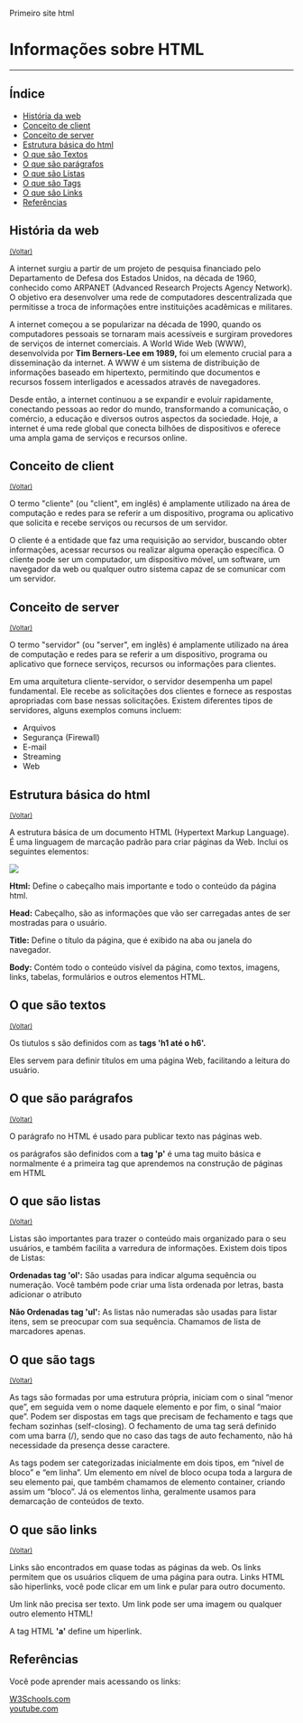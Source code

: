 Primeiro site html

<!DOCTYPE html>
<html lang="en">
<head>
    <meta charset="UTF-8">
    <meta name="viewport" content="width=device-width, initial-scale=1.0">
</head>
<body>
    <h1 id="inicio">Informações sobre HTML</h1>
    <hr/>
    <h2>Índice</h2>
    <ul>
        <li><a href="#História">História da web</a></li>
        <li><a href="#client">Conceito de client</a></li>
        <li><a href="#server">Conceito de server</a></li>
        <li><a href="#Estrutura">Estrutura básica do html<a></li>
        <li><a href="#Textos">O que são Textos</a></li>
        <li><a href="#parágrafos">O que são parágrafos</a></li>
        <li><a href="#listas">O que são Listas</a></li>
        <li><a href="#tags">O que são Tags</a></li>
        <li><a href="#links">O que são Links</a></li>
        <li><a href="#referências">Referências</a></li>
    </ul>
    <h2 id="História"> História da web</h2>
    <small><a href="#inicio">(Voltar)</a></small>
    <p>A internet surgiu a partir de um projeto de pesquisa financiado pelo Departamento de Defesa dos Estados Unidos, na década de 1960, conhecido como ARPANET (Advanced Research Projects Agency Network). O objetivo era desenvolver uma rede de computadores descentralizada que permitisse a troca de informações entre instituições acadêmicas e militares.</p>
    <p>A internet começou a se popularizar na década de 1990, quando os computadores pessoais se tornaram mais acessíveis e surgiram provedores de serviços de internet comerciais. A World Wide Web (WWW), desenvolvida por <b>Tim Berners-Lee em 1989,</b> foi um elemento crucial para a disseminação da internet. A WWW é um sistema de distribuição de informações baseado em hipertexto, permitindo que documentos e recursos fossem interligados e acessados através de navegadores.</p>
    <p>Desde então, a internet continuou a se expandir e evoluir rapidamente, conectando pessoas ao redor do mundo, transformando a comunicação, o comércio, a educação e diversos outros aspectos da sociedade. Hoje, a internet é uma rede global que conecta bilhões de dispositivos e oferece uma ampla gama de serviços e recursos online.</p>
    <h2 id="client">Conceito de client</h2>
    <small><a href="#inicio">(Voltar)</a></small>
    <p>O termo "cliente" (ou "client", em inglês) é amplamente utilizado na área de computação e redes para se referir a um dispositivo, programa ou aplicativo que solicita e recebe serviços ou recursos de um servidor.</p>
    <p>O cliente é a entidade que faz uma requisição ao servidor, buscando obter informações, acessar recursos ou realizar alguma operação específica. O cliente pode ser um computador, um dispositivo móvel, um software, um navegador da web ou qualquer outro sistema capaz de se comunicar com um servidor.</p>
    <h2 id="server">Conceito de server</h2>
    <small><a href="#inicio">(Voltar)</a></small>
    <p>O termo "servidor" (ou "server", em inglês) é amplamente utilizado na área de computação e redes para se referir a um dispositivo, programa ou aplicativo que fornece serviços, recursos ou informações para clientes.</p>
    <p>Em uma arquitetura cliente-servidor, o servidor desempenha um papel fundamental. Ele recebe as solicitações dos clientes e fornece as respostas apropriadas com base nessas solicitações. Existem diferentes tipos de servidores, alguns exemplos comuns incluem:
    <ul>
    <li>Arquivos</li>
    <li>Segurança (Firewall)</li>
    <li>E-mail</li>
    <li>Streaming</li>
    <li>Web</li>
   </ul>
   <h2 id="Estrutura">Estrutura básica do html</h2>
   <small><a href="#inicio">(Voltar)</a></small>
   <p>A estrutura básica de um documento HTML (Hypertext Markup Language). É uma linguagem de marcação padrão para criar páginas da Web. Inclui os seguintes elementos: </p>
   <img src=" https://www.juliobattisti.com.br/tutoriais/davidoliveira/frontpagebasico002_clip_image010.jpg">
   <p>
   <P> <b>Html:</b> Define o cabeçalho mais importante e todo o conteúdo da página html.</P>
   <p> <b>Head:</b> Cabeçalho, são as informações que vão ser carregadas antes de ser mostradas para o usuário.
   <p><b>Title:</b> Define o título da página, que é exibido na aba ou janela do navegador.</p>
   <p><b>Body:</b> Contém todo o conteúdo visível da página, como textos, imagens, links, tabelas, formulários e outros elementos HTML.</p>
   <h2 id="Textos"> O que são textos</h2>
   <small><a href="#inicio">(Voltar)</a></small>
   <p> Os tiutulos s são definidos com as <b>tags 'h1 até o h6'.</b></p>
   <p> Eles servem para definir títulos em uma página Web, facilitando a leitura do usuário. </p>
   <h2 id="parágrafos"> O que são parágrafos</h2> 
   <small><a href="#inicio">(Voltar)</a></small>
   <p>O parágrafo no HTML é usado para publicar texto nas páginas web.</p>
   <p>os parágrafos são definidos com a <b>tag 'p'</b> é uma tag muito básica e normalmente é a primeira tag que aprendemos na construção de páginas em HTML </p>
   <h2 id="listas">O que são listas</h2>
   <small><a href="#inicio">(Voltar)</a></small>
   <p>Listas são importantes para trazer o conteúdo mais organizado para o seu usuários, e também facilita a varredura de informações. Existem dois tipos de Listas:
   <P><b>Ordenadas tag 'ol':</b> São usadas para indicar alguma sequência ou numeração. Você também pode criar uma lista ordenada por letras, basta adicionar o atributo </P> 
   <P><b>Não Ordenadas tag 'ul':</b> As listas não numeradas são usadas para listar itens, sem se preocupar com sua sequência. Chamamos de lista de marcadores apenas.</P>
   <h2 id="tags">O que são tags</h2>
   <small><a href="#inicio">(Voltar)</a></small>
   <p> As tags são formadas por uma estrutura própria, iniciam com o sinal “menor que”, em seguida vem o nome daquele elemento e por fim, o sinal “maior que”. Podem ser dispostas em tags que precisam de fechamento e tags que fecham sozinhas (self-closing). O fechamento de uma tag será definido com uma barra (/), sendo que no caso das tags de auto fechamento, não há necessidade da presença desse caractere.</p>
   <p> As tags podem ser categorizadas inicialmente em dois tipos, em “nível de bloco” e “em linha”. Um elemento em nível de bloco ocupa toda a largura de seu elemento pai, que também chamamos de elemento container, criando assim um “bloco”. Já os elementos linha, geralmente usamos para demarcação de conteúdos de texto.</p>
   <h2 id="links">O que são links</h2>
   <small><a href="#inicio">(Voltar)</a></small>
   <p>Links são encontrados em quase todas as páginas da web. Os links permitem que os usuários cliquem de uma página para outra. Links HTML são hiperlinks, você pode clicar em um link e pular para outro documento.</p>
   <p> Um link não precisa ser texto. Um link pode ser uma imagem ou qualquer outro elemento HTML!</p>
   <p>A tag HTML <b>'a'</b> define um hiperlink.</p>
   <h2>Referências</h2>
   <p>Você pode aprender mais acessando os links:</p>
   <a href="https://www.w3schools.com/">W3Schools.com</a>
   <br> 
   <a href="https://www.youtube.com/watch?v=SV7TL0hxmIQ">youtube.com</a>
</body>
</html>
